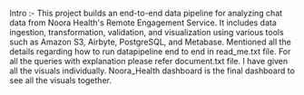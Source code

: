 Intro :-
This project builds an end-to-end data pipeline for analyzing chat data from Noora Health's Remote Engagement Service. It includes data ingestion, transformation, validation, and visualization using various tools such as Amazon S3, Airbyte, PostgreSQL, and Metabase.
Mentioned all the details regarding how to run datapipeline end to end in read_me.txt file.
For all the queries with explanation please refer document.txt file.
I have given all the visuals individually.
Noora_Health dashboard is the final dashboard to see all the visuals together.
